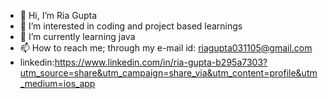 - 👋 Hi, I’m Ria Gupta
- 👀 I’m interested in coding and project based learnings
- 🌱 I’m currently learning java
- 📫 How to reach me; through my e-mail id: riagupta031105@gmail.com
- linkedin:https://www.linkedin.com/in/ria-gupta-b295a7303?utm_source=share&utm_campaign=share_via&utm_content=profile&utm_medium=ios_app
<!---
riagupta05/riagupta05 is a ✨ special ✨ repository because its `README.md` (this file) appears on your GitHub profile.
You can click the Preview link to take a look at your changes.
--->
